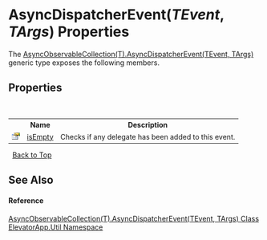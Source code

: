 # AsyncDispatcherEvent(*TEvent*, *TArgs*) Properties
 

The <a href="T_ElevatorApp_Util_AsyncObservableCollection_1_AsyncDispatcherEvent_2">AsyncObservableCollection(T).AsyncDispatcherEvent(TEvent, TArgs)</a> generic type exposes the following members.


## Properties
&nbsp;<table><tr><th></th><th>Name</th><th>Description</th></tr><tr><td>![Public property](media/pubproperty.gif "Public property")</td><td><a href="P_ElevatorApp_Util_AsyncObservableCollection_1_AsyncDispatcherEvent_2_isEmpty">isEmpty</a></td><td>
Checks if any delegate has been added to this event.</td></tr></table>&nbsp;
<a href="#asyncdispatcherevent(*tevent*,-*targs*)-properties">Back to Top</a>

## See Also


#### Reference
<a href="T_ElevatorApp_Util_AsyncObservableCollection_1_AsyncDispatcherEvent_2">AsyncObservableCollection(T).AsyncDispatcherEvent(TEvent, TArgs) Class</a><br /><a href="N_ElevatorApp_Util">ElevatorApp.Util Namespace</a><br />